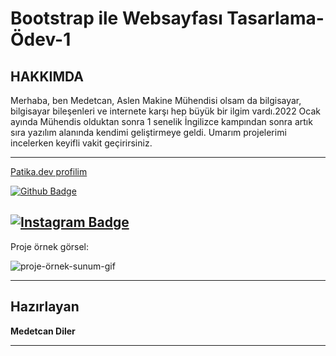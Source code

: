 # Bootstrap ile Websayfası Tasarlama-Ödev-1 

## HAKKIMDA
Merhaba, ben Medetcan, Aslen Makine Mühendisi olsam da bilgisayar, bilgisayar bileşenleri ve internete karşı hep büyük bir ilgim vardı.2022 Ocak ayında Mühendis olduktan sonra 1 senelik İngilizce kampından sonra artık sıra yazılım alanında kendimi geliştirmeye geldi. Umarım projelerimi incelerken keyifli vakit geçirirsiniz.

---

[Patika.dev profilim](https://app.patika.dev/meddo)

[![Github Badge](https://img.shields.io/badge/-Github-000?style=quare&labelColor=000&logo=Github&logoColor=white&link=link)](https://github.com/medetcandiler)

[![Instagram Badge](https://img.shields.io/badge/-Instagram-C13584?style=flat-quare&labelColor=C13584&logo=instagram&logoColor=white&link=link)](https://www.instagram.com/medetdiler/)
---
Proje örnek görsel:

![proje-örnek-sunum-gif](https://github.com/medetcandiler/Bootstrap-Odev-2-Projem/blob/main/bootstrap-odev2.gif)

---

## Hazırlayan
**Medetcan Diler**




---


